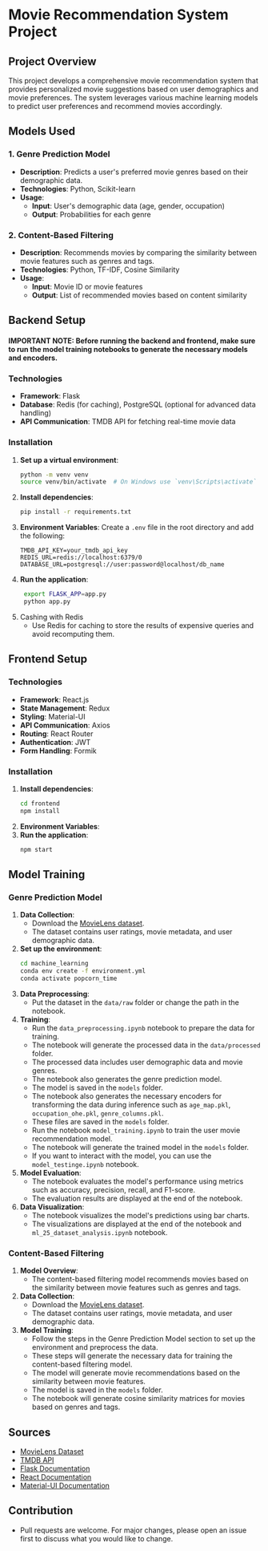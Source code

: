 # Movie Recommendation System Project

## Project Overview
This project develops a comprehensive movie recommendation system that provides personalized movie suggestions based on user demographics and movie preferences. The system leverages various machine learning models to predict user preferences and recommend movies accordingly.

## Models Used

### 1. Genre Prediction Model
- **Description**: Predicts a user's preferred movie genres based on their demographic data.
- **Technologies**: Python, Scikit-learn
- **Usage**:
  - **Input**: User's demographic data (age, gender, occupation)
  - **Output**: Probabilities for each genre

### 2. Content-Based Filtering
- **Description**: Recommends movies by comparing the similarity between movie features such as genres and tags.
- **Technologies**: Python, TF-IDF, Cosine Similarity
- **Usage**:
  - **Input**: Movie ID or movie features
  - **Output**: List of recommended movies based on content similarity

## Backend Setup

#### IMPORTANT NOTE: Before running the backend and frontend, make sure to run the model training notebooks to generate the necessary models and encoders.

### Technologies
- **Framework**: Flask
- **Database**: Redis (for caching), PostgreSQL (optional for advanced data handling)
- **API Communication**: TMDB API for fetching real-time movie data

### Installation
1. **Set up a virtual environment**:
   ```bash
   python -m venv venv
   source venv/bin/activate  # On Windows use `venv\Scripts\activate`
2. **Install dependencies**:
   ```bash
   pip install -r requirements.txt
3. **Environment Variables**:
   Create a `.env` file in the root directory and add the following:
   ```plaintext
   TMDB_API_KEY=your_tmdb_api_key
   REDIS_URL=redis://localhost:6379/0
   DATABASE_URL=postgresql://user:password@localhost/db_name
4. **Run the application**:
   ```bash
    export FLASK_APP=app.py
    python app.py
    ```
5. Cashing with Redis
   - Use Redis for caching to store the results of expensive queries and avoid recomputing them.

## Frontend Setup
### Technologies
- **Framework**: React.js
- **State Management**: Redux
- **Styling**: Material-UI
- **API Communication**: Axios
- **Routing**: React Router
- **Authentication**: JWT
- **Form Handling**: Formik

### Installation
1. **Install dependencies**:
   ```bash
   cd frontend
   npm install
2. **Environment Variables**:
3. **Run the application**:
   ```bash
   npm start
   ```
   
## Model Training
### Genre Prediction Model
1. **Data Collection**:
   - Download the [MovieLens dataset](https://grouplens.org/datasets/movielens/latest/).
   - The dataset contains user ratings, movie metadata, and user demographic data.
2. **Set up the environment**:
   ```bash
   cd machine_learning
   conda env create -f environment.yml
   conda activate popcorn_time
    ```
3. **Data Preprocessing**:
    - Put the dataset in the `data/raw` folder or change the path in the notebook.
4. **Training**:
    - Run the `data_preprocessing.ipynb` notebook to prepare the data for training.
    - The notebook will generate the processed data in the `data/processed` folder.
    - The processed data includes user demographic data and movie genres.
    - The notebook also generates the genre prediction model.
    - The model is saved in the `models` folder.
    - The notebook also generates the necessary encoders for transforming the data during inference such as `age_map.pkl`, `occupation_ohe.pkl`, `genre_columns.pkl`. 
    - These files are saved in the `models` folder.
    - Run the notebook `model_training.ipynb` to train the user movie recommendation model.
    - The notebook will generate the trained model in the `models` folder.
    - If you want to interact with the model, you can use the `model_testinge.ipynb` notebook.
5. **Model Evaluation**:
    - The notebook evaluates the model's performance using metrics such as accuracy, precision, recall, and F1-score.
    - The evaluation results are displayed at the end of the notebook.
6. **Data Visualization**:
    - The notebook visualizes the model's predictions using bar charts.
    - The visualizations are displayed at the end of the notebook and `ml_25_dataset_analysis.ipynb` notebook.

### Content-Based Filtering
1. **Model Overview**:
   - The content-based filtering model recommends movies based on the similarity between movie features such as genres and tags.
2. **Data Collection**:
   - Download the [MovieLens dataset](https://grouplens.org/datasets/movielens/latest/).
   - The dataset contains user ratings, movie metadata, and user demographic data.
3. **Model Training**:
   - Follow the steps in the Genre Prediction Model section to set up the environment and preprocess the data.
   - These steps will generate the necessary data for training the content-based filtering model.
   - The model will generate movie recommendations based on the similarity between movie features.
   - The model is saved in the `models` folder.
   - The notebook will generate cosine similarity matrices for movies based on genres and tags.

## Sources
- [MovieLens Dataset](https://grouplens.org/datasets/movielens/latest/)
- [TMDB API](https://www.themoviedb.org/documentation/api)
- [Flask Documentation](https://flask.palletsprojects.com/en/2.0.x/)
- [React Documentation](https://reactjs.org/docs/getting-started.html)
- [Material-UI Documentation](https://mui.com/getting-started/installation/)


## Contribution
- Pull requests are welcome. For major changes, please open an issue first to discuss what you would like to change.